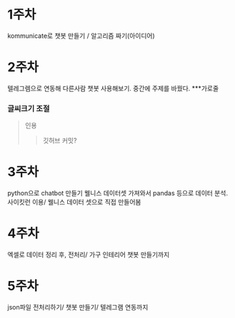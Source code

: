 # 1주차 
kommunicate로 챗봇 만들기 / 알고리즘 짜기(아이디어)
# 2주차 
텔레그렘으로 연동해 다른사람 챗봇 사용해보기. 중간에 주제를 바꿨다.
***가로줄
### 글씨크기 조절
>인용
>> 깃허브 커밋?
# 3주차
python으로 chatbot 만들기
웰니스 데이터셋 가져와서 pandas 등으로 데이터 분석. 사이킷런 이용/ 
웰니스 데이터 셋으로 직접 만들어봄
# 4주차
엑셀로 데이터 정리 후, 전처리/
가구 인테리어 챗봇 만들기까지
# 5주차
json파일 전처리하기/
챗봇 만들기/
텔레그램 연동까지
